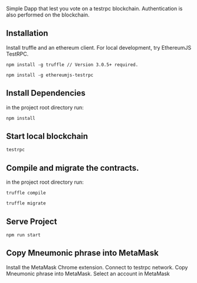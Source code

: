 Simple Dapp that lest you vote on a testrpc blockchain. Authentication is also performed on the blockchain.

## Installation

Install truffle and an ethereum client. For local development, try EthereumJS TestRPC.

`npm install -g truffle // Version 3.0.5+ required.`

`npm install -g ethereumjs-testrpc`

## Install Dependencies
in the project root directory run:

`npm install`

## Start local blockchain

`testrpc`

## Compile and migrate the contracts.

in the project root directory run:

`truffle compile`

`truffle migrate`

## Serve Project

`npm run start`

## Copy Mneumonic phrase into MetaMask
Install the MetaMask Chrome extension. Connect to testrpc network. Copy Mneumonic phrase into MetaMask. Select an account in MetaMask